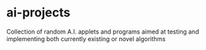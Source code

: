 # ai-projects
Collection of random A.I. applets and programs aimed at testing and implementing both currently existing or novel algorithms
